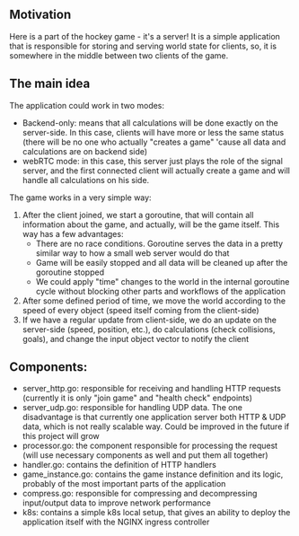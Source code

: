 ## Motivation
Here is a part of the hockey game - it's a server!
It is a simple application that is responsible for storing and serving world state for clients, so, it is somewhere in the middle between two clients of the game.

## The main idea
The application could work in two modes:
- Backend-only: means that all calculations will be done exactly on the server-side. In this case, clients will have more or less the same status (there will be no one who actually "creates a game" 'cause all data and calculations are on backend side)
- webRTC mode: in this case, this server just plays the role of the signal server, and the first connected client will actually create a game and will handle all calculations on his side.

The game works in a very simple way:
1. After the client joined, we start a goroutine, that will contain all information about the game, and actually, will be the game itself. This way has a few advantages:
    - There are no race conditions. Goroutine serves the data in a pretty similar way to how a small web server would do that
    - Game will be easily stopped and all data will be cleaned up after the goroutine stopped
    - We could apply "time" changes to the world in the internal goroutine cycle without blocking other parts and workflows of the application
2. After some defined period of time, we move the world according to the speed of every object (speed itself coming from the client-side)
3. If we have a regular update from client-side, we do an update on the server-side (speed, position, etc.), do calculations (check collisions, goals), and change the input object vector to notify the client

## Components:
- server_http.go: responsible for receiving and handling HTTP requests (currently it is only "join game" and "health check" endpoints)
- server_udp.go: responsible for handling UDP data. The one disadvantage is that currently one application server both HTTP & UDP data, which is not really scalable way. Could be improved in the future if this project will grow
- processor.go: the component responsible for processing the request (will use necessary components as well and put them all together)
- handler.go: contains the definition of HTTP handlers 
- game_instance.go: contains the game instance definition and its logic, probably of the most important parts of the application
- compress.go: responsible for compressing and decompressing input/output data to improve network performance
- k8s: contains a simple k8s local setup, that gives an ability to deploy the application itself with the NGINX  ingress controller 